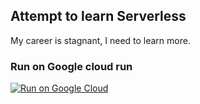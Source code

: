 
## Attempt to learn Serverless

My career is stagnant, I need to learn more.

### Run on Google cloud run

[![Run on Google Cloud](https://storage.googleapis.com/cloudrun/button.svg)](https://console.cloud.google.com/cloudshell/editor?shellonly=true&cloudshell_image=gcr.io/cloudrun/button&cloudshell_git_repo=https://github.com/OAK06/laravel6-on-google-cloud-run.git)